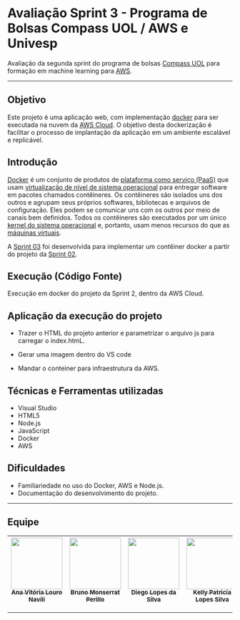# Avaliação Sprint 3 - Programa de Bolsas Compass UOL / AWS e Univesp

Avaliação da segunda sprint do programa de bolsas [Compass UOL][compass] para formação em machine learning para [AWS][aws].

***

## Objetivo
Este projeto é uma aplicação web, com implementação [docker][dockerwiki] para ser executada na nuvem da [AWS Cloud][aws]. O objetivo desta dockerização é facilitar o processo de implantação da aplicação em um ambiente escalável e replicável.

## Introdução
[Docker][dockerwiki] é um conjunto de produtos de [plataforma como serviço (PaaS)][pass] que usam [virtualização de nível de sistema operacional][virtualizacao] para entregar software em pacotes chamados contêineres. Os contêineres são isolados uns dos outros e agrupam seus próprios softwares, bibliotecas e arquivos de configuração. Eles podem se comunicar uns com os outros por meio de canais bem definidos. Todos os contêineres são executados por um único [kernel do sistema operacional][kernel] e, portanto, usam menos recursos do que as [máquinas virtuais][vm].

A [Sprint 03][sprint3main] foi desenvolvida para implementar um contêiner docker a partir do projeto da [Sprint 02][sprint2main].

## Execução (Código Fonte)

Execução em docker do projeto da Sprint 2, dentro da AWS Cloud.
## Aplicação da execução do projeto

* Trazer o HTML do projeto anterior e parametrizar o arquivo js para carregar o index.htmL.

* Gerar uma imagem dentro do VS code 

* Mandar o conteiner para infraestrutura da AWS.

## Técnicas e Ferramentas utilizadas
- Visual Studio
- HTML5
- Node.js
- JavaScript
- Docker
- AWS


## Dificuldades
- Familiariedade no uso do Docker, AWS e Node.js.
- Documentação do desenvolvimento do projeto.

***

## Equipe
| [<img src="https://avatars.githubusercontent.com/u/97908745?v=4" width=115><br><sub>Ana Vitória Louro Navili</sub>](https://github.com/anaVitoriaLouro) | [<img src="https://avatars.githubusercontent.com/u/25699466?v=4" width=115><br><sub>Bruno Monserrat Perillo</sub>](https://github.com/brunoperillo) | [<img src="https://avatars.githubusercontent.com/u/96358027?v=4" width=115><br><sub>Diego Lopes da Silva</sub>](https://github.com/Diegox0301) | [<img src="https://avatars.githubusercontent.com/u/88354075?v=4" width=115><br><sub>Kelly Patricia Lopes Silva</sub>](https://github.com/KellyPLSilva) |
| :---: | :---: | :---: |:---: |


***
   [projeto]: <https://github.com/Compass-pb-aws-2023-Univesp/sprint-2-pb-aws-univesp.git>
   [dockerwiki]: <https://pt.wikipedia.org/wiki/Docker_(software)>
   [pass]: <https://pt.wikipedia.org/wiki/Plataforma_como_servi%C3%A7o>
   [virtualizacao]: <https://pt.wikipedia.org/wiki/Virtualiza%C3%A7%C3%A3o_em_n%C3%ADvel_de_sistema_operacional>
   [kernel]: <https://pt.wikipedia.org/wiki/N%C3%BAcleo_(sistema_operacional)>
   [vm]: <https://pt.wikipedia.org/wiki/M%C3%A1quina_virtual>
   [cloud]: <https://pt.wikipedia.org/wiki/Computa%C3%A7%C3%A3o_em_nuvem>
   [compass]: <https://compass.uol/en/home/>
   [aws]: <https://aws.amazon.com/pt/>
   [sprint1]: <https://github.com/Compass-pb-aws-2023-Univesp/sprint-1-pb-aws-univesp>
   [sprint2main]: <https://github.com/Compass-pb-aws-2023-Univesp/sprint-2-pb-aws-univesp>
   [sprint3main]: <https://github.com/Compass-pb-aws-2023-Univesp/sprint-3-pb-aws-univesp>
   [notion]: <https://ludicrous-help-e3a.notion.site/Sprint-2-f7fe80d6068b41ffbded94a3a28e32a9>
   [pagina]: <http://54.163.32.88:9000/>
